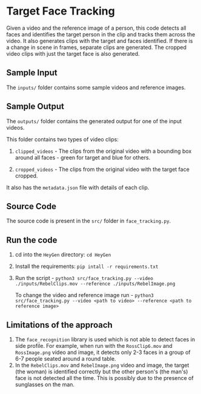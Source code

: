 
# Target Face Tracking

Given a video and the reference image of a person, this code detects all faces and identifies the target person in the clip and tracks them across the video. It also generates clips with the target and faces identified. If there is a change in scene in frames, separate clips are generated. The cropped video clips with just the target face is also generated.

## Sample Input

The `inputs/` folder contains some sample videos and reference images.

## Sample Output

The `outputs/` folder contains the generated output for one of the input videos.

This folder contains two types of video clips:

1. `clipped_videos` - The clips from the original video with a bounding box around all faces - green for target and blue for others.

2. `cropped_videos` - The clips from the original video with the target face cropped.

It also has the `metadata.json` file with details of each clip.

## Source Code
The source code is present in the `src/` folder in `face_tracking.py`.

## Run the code

1. cd into the `HeyGen` directory: `cd HeyGen`

2. Install the requirements: `pip intall -r requirements.txt`

3. Run the script - `python3 src/face_tracking.py --video ./inputs/RebelClips.mov --reference ./inputs/RebelImage.png`

    To change the video and reference image run - `python3 src/face_tracking.py --video <path to video> --reference <path to reference image>`

## Limitations of the approach

1. The `face_recognition` library is used which is not able to detect faces in side profile. For example, when run with the `RossClip6.mov` and `RossImage.png` video and image, it detects only 2-3 faces in a group of 6-7 people seated around a round table.
2. In the `RebelClips.mov` and `RebelImage.png` video and image, the target (the woman) is identified correctly but the other person's (the man's) face is not detected all the time. This is possibly due to the presence of sunglasses on the man.



